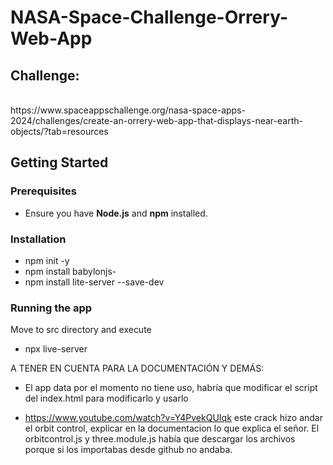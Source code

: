 # NASA-Space-Challenge-Orrery-Web-App

<h2>Challenge:</h2><br>
https://www.spaceappschallenge.org/nasa-space-apps-2024/challenges/create-an-orrery-web-app-that-displays-near-earth-objects/?tab=resources

## Getting Started

### Prerequisites
- Ensure you have **Node.js** and **npm** installed.

### Installation
  - npm init -y
  - npm install babylonjs-
  - npm install lite-server --save-dev
   
### Running the app
Move to src directory and execute
 - npx live-server


A TENER EN CUENTA PARA LA DOCUMENTACIÓN Y DEMÁS:

- El app data por el momento no tiene uso, habría que modificar el script del index.html para modificarlo y usarlo

- https://www.youtube.com/watch?v=Y4PvekQUIqk este crack hizo andar el orbit control, explicar en la documentacion lo que explica el señor. El orbitcontrol.js y three.module.js había que descargar los archivos porque si los importabas desde github no andaba.



